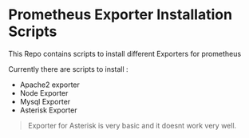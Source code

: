 # Prometheus Exporter Installation Scripts

This Repo contains scripts to install different Exporters for prometheus  

Currently there are scripts to install :
- Apache2 exporter
- Node Exporter
- Mysql Exporter
- Asterisk Exporter

> Exporter for Asterisk is very basic and it doesnt work very well.
